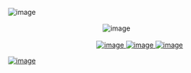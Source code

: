 ![image](https://github.com/user-attachments/assets/2f1b4653-6392-4561-863e-da587d06026d)



ㅤㅤㅤㅤㅤㅤㅤㅤㅤㅤㅤㅤㅤㅤㅤ![image](https://github.com/user-attachments/assets/351a901c-43cc-4067-85b6-4853568fdefb)



ㅤㅤㅤㅤㅤㅤㅤㅤㅤㅤㅤㅤㅤㅤ<a href="https://discordid.netlify.app/?id=873902369354706945">![image](https://github.com/user-attachments/assets/3ba83670-7f20-4cc3-9262-754bfc00fb70) ![image](https://github.com/user-attachments/assets/fbb8d475-ff17-4e3d-8808-2176f605f13a)
 <a href="https://www.tiktok.com/@n1teb0i">![image](https://github.com/user-attachments/assets/0a35fcce-27f5-44bf-af2e-503a9194ac9d)

></img>


![image](https://github.com/user-attachments/assets/2f1b4653-6392-4561-863e-da587d06026d)
